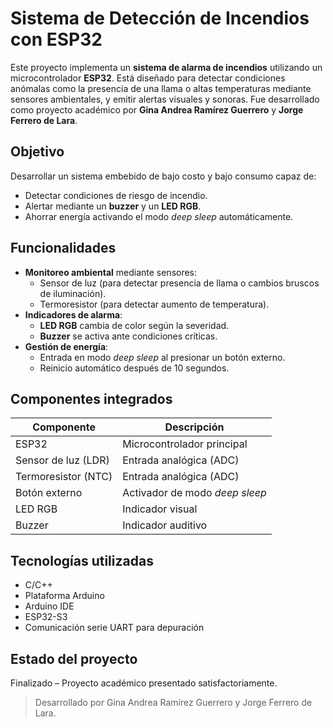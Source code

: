 # Sistema de Detección de Incendios con ESP32

Este proyecto implementa un **sistema de alarma de incendios** utilizando un microcontrolador **ESP32**. Está diseñado para detectar condiciones anómalas como la presencia de una llama o altas temperaturas mediante sensores ambientales, y emitir alertas visuales y sonoras. Fue desarrollado como proyecto académico por **Gina Andrea Ramírez Guerrero** y **Jorge Ferrero de Lara**.

## Objetivo

Desarrollar un sistema embebido de bajo costo y bajo consumo capaz de:
- Detectar condiciones de riesgo de incendio.
- Alertar mediante un **buzzer** y un **LED RGB**.
- Ahorrar energía activando el modo *deep sleep* automáticamente.

## Funcionalidades

- **Monitoreo ambiental** mediante sensores:
  - Sensor de luz (para detectar presencia de llama o cambios bruscos de iluminación).
  - Termoresistor (para detectar aumento de temperatura).
- **Indicadores de alarma**:
  - **LED RGB** cambia de color según la severidad.
  - **Buzzer** se activa ante condiciones críticas.
- **Gestión de energía**:
  - Entrada en modo *deep sleep* al presionar un botón externo.
  - Reinicio automático después de 10 segundos.

## Componentes integrados

| Componente             | Descripción                          |
|------------------------|--------------------------------------|
| ESP32                  | Microcontrolador principal           |
| Sensor de luz (LDR)    | Entrada analógica (ADC)             |
| Termoresistor (NTC)    | Entrada analógica (ADC)             |
| Botón externo          | Activador de modo *deep sleep*      |
| LED RGB                | Indicador visual                    |
| Buzzer                 | Indicador auditivo                  |


## Tecnologías utilizadas

- C/C++
- Plataforma Arduino
- Arduino IDE
- ESP32-S3
- Comunicación serie UART para depuración

## Estado del proyecto

Finalizado – Proyecto académico presentado satisfactoriamente.

> Desarrollado por Gina Andrea Ramírez Guerrero y Jorge Ferrero de Lara.


